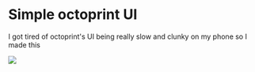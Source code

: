 # Simple octoprint UI

I got tired of octoprint's UI being really slow and clunky on my phone so I made this


![](https://i.imgur.com/4K8ISTJ.png)
